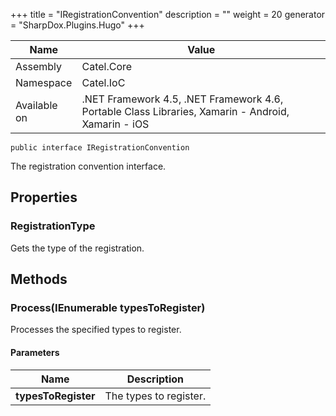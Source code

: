 

+++
title = "IRegistrationConvention" 
description = ""
weight = 20
generator = "SharpDox.Plugins.Hugo"
+++

Name|Value
---|---
Assembly|Catel.Core
Namespace|Catel.IoC
Available on|.NET Framework 4.5, .NET Framework 4.6, Portable Class Libraries, Xamarin - Android, Xamarin - iOS

```
public interface IRegistrationConvention
```

The registration convention interface.

## Properties

### RegistrationType

Gets the type of the registration.

## Methods

### Process(IEnumerable<Type> typesToRegister)

Processes the specified types to register.

#### Parameters

Name|Description
---|---
**typesToRegister**|The types to register.

